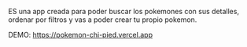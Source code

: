  ES una app creada para poder buscar los pokemones con sus detalles, ordenar por filtros y vas a poder crear tu propio pokemon.
 
 DEMO: https://pokemon-chi-pied.vercel.app
